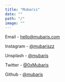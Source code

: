 ```yaml
---
title: "Mubaris"
date: ""
path: "/"
image: ""
---
```


Email - [hello@mubaris.com](mailto:hello@mubaris.com)

Instagram - [@mubariszz](https://instagram.com/mubariszz)

Unsplash - [@mubaris](https://unsplash.com/@mubaris)

Twitter - [@0xMubaris](https://twitter.com/0xmubaris)

Github - [@mubaris](https://github.com/mubaris)